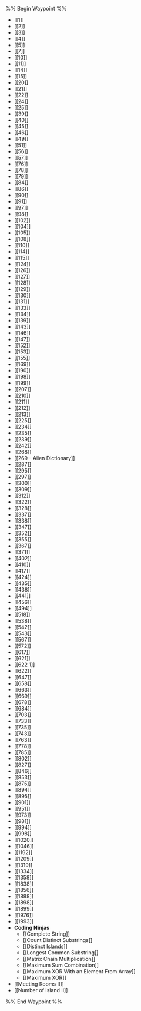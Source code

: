 %% Begin Waypoint %%
- [[1]]
- [[2]]
- [[3]]
- [[4]]
- [[5]]
- [[7]]
- [[10]]
- [[11]]
- [[14]]
- [[15]]
- [[20]]
- [[21]]
- [[22]]
- [[24]]
- [[25]]
- [[39]]
- [[40]]
- [[45]]
- [[46]]
- [[49]]
- [[51]]
- [[56]]
- [[57]]
- [[76]]
- [[78]]
- [[79]]
- [[84]]
- [[86]]
- [[90]]
- [[91]]
- [[97]]
- [[98]]
- [[102]]
- [[104]]
- [[105]]
- [[108]]
- [[110]]
- [[114]]
- [[115]]
- [[124]]
- [[126]]
- [[127]]
- [[128]]
- [[129]]
- [[130]]
- [[131]]
- [[133]]
- [[134]]
- [[139]]
- [[143]]
- [[146]]
- [[147]]
- [[152]]
- [[153]]
- [[155]]
- [[169]]
- [[190]]
- [[198]]
- [[199]]
- [[207]]
- [[210]]
- [[211]]
- [[212]]
- [[213]]
- [[225]]
- [[234]]
- [[235]]
- [[239]]
- [[242]]
- [[268]]
- [[269 - Alien Dictionary]]
- [[287]]
- [[295]]
- [[297]]
- [[300]]
- [[309]]
- [[312]]
- [[322]]
- [[328]]
- [[337]]
- [[338]]
- [[347]]
- [[352]]
- [[355]]
- [[367]]
- [[371]]
- [[402]]
- [[410]]
- [[417]]
- [[424]]
- [[435]]
- [[438]]
- [[441]]
- [[456]]
- [[494]]
- [[518]]
- [[538]]
- [[542]]
- [[543]]
- [[567]]
- [[572]]
- [[617]]
- [[621]]
- [[622 1]]
- [[622]]
- [[647]]
- [[658]]
- [[663]]
- [[669]]
- [[678]]
- [[684]]
- [[703]]
- [[733]]
- [[735]]
- [[743]]
- [[763]]
- [[778]]
- [[785]]
- [[802]]
- [[827]]
- [[846]]
- [[853]]
- [[875]]
- [[894]]
- [[895]]
- [[901]]
- [[951]]
- [[973]]
- [[981]]
- [[994]]
- [[998]]
- [[1020]]
- [[1046]]
- [[1192]]
- [[1209]]
- [[1319]]
- [[1334]]
- [[1358]]
- [[1838]]
- [[1856]]
- [[1888]]
- [[1898]]
- [[1899]]
- [[1976]]
- [[1993]]
- **Coding Ninjas**
	- [[Complete String]]
	- [[Count Distinct Substrings]]
	- [[Distinct Islands]]
	- [[Longest Common Substring]]
	- [[Matrix Chain Multiplication]]
	- [[Maximum Sum Combination]]
	- [[Maximum XOR With an Element From Array]]
	- [[Maximum XOR]]
- [[Meeting Rooms II]]
- [[Number of Island II]]

%% End Waypoint %%